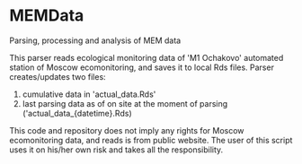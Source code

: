 # MEMData
Parsing, processing and analysis of MEM data

This parser reads ecological monitoring data of 'M1 Ochakovo' automated station of Moscow ecomonitoring, and saves it to local Rds files.
Parser creates/updates two files:
1. cumulative data in 'actual_data.Rds'
2. last parsing data as of on site at the moment of parsing ('actual_data_{datetime}.Rds)

This code and repository does not imply any rights for Moscow ecomonitoring data, and reads is from public website.
The user of this script uses it on his/her own risk and takes all the responsibility.

